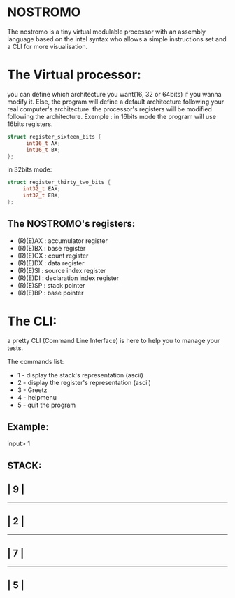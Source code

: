 # NOSTROMO
The nostromo is a tiny virtual modulable processor with an assembly language based on the intel syntax who allows a simple instructions set and a CLI for more visualisation.

# The Virtual processor:

you can define which architecture you want(16, 32 or 64bits) if you wanna modify it. Else, the program will define a default architecture following your real computer's architecture.
the processor's registers will be modified following the architecture.
Exemple : 
in 16bits mode the program will use 16bits registers.
```c
struct register_sixteen_bits {
      int16_t AX;
      int16_t BX;
};
``` 
 in 32bits mode:
 ```c
 struct register_thirty_two_bits {
      int32_t EAX;
      int32_t EBX;
 };
 ```
 
 ## The NOSTROMO's registers:
 * (R)(E)AX : accumulator register
 * (R)(E)BX : base register
 * (R)(E)CX : count register
 * (R)(E)DX : data register
 * (R)(E)SI : source index register
 * (R)(E)DI : declaration index register
 * (R)(E)SP : stack pointer
 * (R)(E)BP : base pointer

# The CLI:

a pretty CLI (Command Line Interface) is here to help you to manage your tests.

The commands list:
* 1 - display the stack's representation (ascii)
* 2 - display the register's representation (ascii)
* 3 - Greetz
* 4 - helpmenu
* 5 - quit the program

## Example:
input> 1

STACK:
-----------------
|       9       |
-----------------
-----------------
|       2       |
-----------------
-----------------
|       7       |
-----------------
-----------------
|       5       |
-----------------
